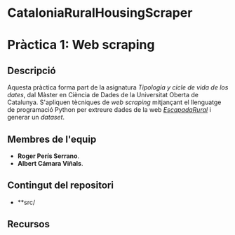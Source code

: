 # CataloniaRuralHousingScraper

# Pràctica 1: Web scraping

## Descripció

Aquesta pràctica forma part de la asignatura _Tipología y cicle de vida de los dates_, dal Màster en Ciència de Dades de la Universitat Oberta de Catalunya. S'apliquen tècniques de _web scraping_ mitjançant el llenguatge de programació Python per extreure dades de la web [_EscapadaRural_](https://www.escapadarural.com/) i generar un _dataset_.

## Membres de l'equip

* **Roger Perís Serrano**.
* **Albert Cámara Viñals**.

## Contingut del repositori

* **src/

## Recursos
